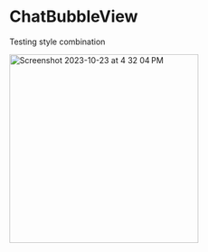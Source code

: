 
# ChatBubbleView

Testing style combination 

<img width="334" alt="Screenshot 2023-10-23 at 4 32 04 PM" src="https://github.com/manuels-bts/SwiftUI-Sample-Projects/assets/116088500/17cce3f6-550f-41c9-98a3-ed02e2695feb">
